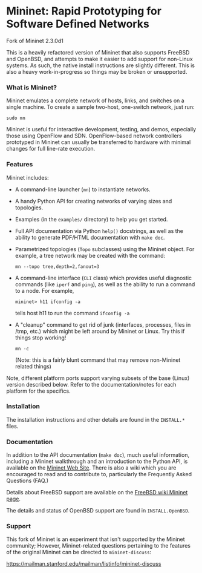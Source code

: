 Mininet: Rapid Prototyping for Software Defined Networks
========================================================

Fork of Mininet 2.3.0d1

This is a heavily refactored version of Mininet that also supports
FreeBSD and OpenBSD, and attempts to make it easier to add support for
non-Linux systems. As such, the native install instructions are
slightly different. This is also a heavy work-in-progress so things
may be broken or unsupported.


### What is Mininet?

Mininet emulates a complete network of hosts, links, and switches
on a single machine.  To create a sample two-host, one-switch network,
just run:

  `sudo mn`

Mininet is useful for interactive development, testing, and demos,
especially those using OpenFlow and SDN.  OpenFlow-based network
controllers prototyped in Mininet can usually be transferred to
hardware with minimal changes for full line-rate execution.


### Features

Mininet includes:

* A command-line launcher (`mn`) to instantiate networks.

* A handy Python API for creating networks of varying sizes and
  topologies.

* Examples (in the `examples/` directory) to help you get started.

* Full API documentation via Python `help()` docstrings, as well as
  the ability to generate PDF/HTML documentation with `make doc`.

* Parametrized topologies (`Topo` subclasses) using the Mininet
  object.  For example, a tree network may be created with the
  command:

  `mn --topo tree,depth=2,fanout=3`

* A command-line interface (`CLI` class) which provides useful
  diagnostic commands (like `iperf` and `ping`), as well as the
  ability to run a command to a node. For example,

  `mininet> h11 ifconfig -a`

  tells host h11 to run the command `ifconfig -a`

* A "cleanup" command to get rid of junk (interfaces, processes, files
  in /tmp, etc.) which might be left around by Mininet or Linux. Try
  this if things stop working!

  `mn -c`

   (Note: this is a fairly blunt command that may remove non-Mininet
    related things)


Note, different platform ports support varying subsets of the base
(Linux) version described below. Refer to the documentation/notes for
each platform for the specifics.


### Installation

The installation instructions and other details are found in the
`INSTALL.*` files.


### Documentation

In addition to the API documentation (`make doc`), much useful
information, including a Mininet walkthrough and an introduction
to the Python API, is available on the
[Mininet Web Site](http://mininet.org).
There is also a wiki which you are encouraged to read and to
contribute to, particularly the Frequently Asked Questions (FAQ.)

Details about FreeBSD support are available on the 
[FreeBSD wiki Mininet page](https://wiki.freebsd.org/Mininet).

The details and status of OpenBSD support are found in
`INSTALL.OpenBSD`.


### Support

This fork of Mininet is an experiment that isn't supported by the
Mininet community; However, Mininet-related questions pertaining to
the features of the original Mininet can be directed to
`mininet-discuss`:

<https://mailman.stanford.edu/mailman/listinfo/mininet-discuss>

